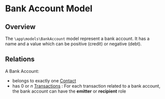 # Bank Account Model

## Overview

The `\app\models\BankAccount` model represent a bank account. It has a name and a value which can be positive (credit) or negative (debt). 

## Relations

A Bank Account:
- belongs to exactly one [Contact](contact.md)
- has 0 or *n* [Transactions](transaction.md) : For each transaction related to a bank account, the bank account can have the **emitter** or **recipient** role